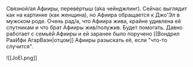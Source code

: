 Связной/ая Афииры, перевёртыш (aka чейнджлинг). 
Сейчас выглядит как на картинке (как женщина), но Афиира обращается к Джо'Эл в мужском роде. 
Очень рад/а, что Афиира жива, крайне удивлена её спутникам и что брат Афииры жив/полужив. Будет помогать. 
Давно работает с семьёй Афииры и ей заранее было поручено [[Вондрил РааИфи АгарВаэн|отцом]] Афииры разыскать её, если "что-то случится". 

![[JoEl.png]]